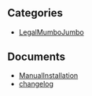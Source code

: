 # 

## Categories
- [LegalMumboJumbo](./LegalMumboJumbo/index.md)

## Documents
- [ManualInstallation](ManualInstallation.md)
- [changelog](changelog.md)